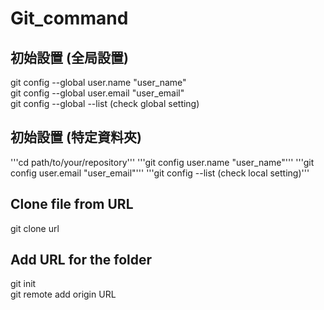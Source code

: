 # Git_command

## 初始設置 (全局設置)
git config --global user.name "user_name"<br>
git config --global user.email "user_email"<br>
git config --global --list (check global setting)<br>


## 初始設置 (特定資料夾)
'''cd path/to/your/repository'''
'''git config user.name "user_name"'''
'''git config user.email "user_email"'''
'''git config --list (check local setting)'''


## Clone file from URL 
git clone url <br>

## Add URL for the folder 
git init <br>
git remote add origin URL <br>
